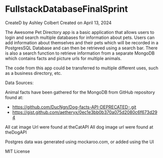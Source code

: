 # FullstackDatabaseFinalSprint

CreateD by Ashley Colbert
Created on April 13, 2024

The Awesome Pet Directory app is a basic application that allows users to login and search multiple databases for information about pets. Users can add information about themselves and their pets which will be recorded in a PostgresSQL Database and can then be retrieved using a search bar. There is also a search function to retrieve information from a separate MongoDB which contains facts and picture urls for multiple animals.

The code from this app could be transferred to multiple different uses, such as a business directory, etc.

Data Sources:
 
Animal facts have been gathered for the MongoDB from GitHub repository found at:
- https://github.com/DucNgn/Dog-facts-API-DEPRECATED-.git
- https://gist.github.com/aetheryx/0ec1e3bb0b370a075d2080c6f673d294

All cat image Url were found at theCatAPI
All dog image url were found at theDogAPI

Postgres data was generated using mockaroo.com, or added using the UI

MIT License

